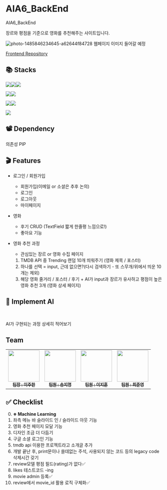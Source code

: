 # AIA6_BackEnd
AIA6_BackEnd

장르와 평점을 기준으로 영화를 추천해주는 사이트입니다.


![photo-1485846234645-a62644f84728](https://github.com/nueeng/AIA6_BackEnd/assets/127704498/3122696a-1247-442b-9f4b-4bf357419313)
웹페이지 이미지 들어갈 예정  

[Frontend Repository](https://github.com/nueeng/AIA6_FrontEnd)  

## 📚 Stacks

<img src="https://img.shields.io/badge/html5-E34F26?style=for-the-badge&logo=html5&logoColor=white"><img src="https://img.shields.io/badge/css-1572B6?style=for-the-badge&logo=css3&logoColor=white"><img src="https://img.shields.io/badge/javascript-F7DF1E?style=for-the-badge&logo=javascript&logoColor=black">

<img src="https://img.shields.io/badge/python-3776AB?style=for-the-badge&logo=python&logoColor=white"><img src="https://img.shields.io/badge/django-092E20?style=for-the-badge&logo=django&logoColor=white">

<img src="https://img.shields.io/badge/git-F05032?style=for-the-badge&logo=git&logoColor=white"><img src="https://img.shields.io/badge/github-181717?style=for-the-badge&logo=github&logoColor=white">

<img src="https://img.shields.io/badge/TMDB-pink?style=for-the-badge&logo=themoviedatabase&logoColor=black">


## 📽 Dependency

의존성 PIP



## 🎬 Features

- 로그인 / 회원가입
    - 회원가입(이메일 or 소셜은 추후 논의)
    - 로그인
    - 로그아웃
    - 마이페이지  
  
- 영화
    - 후기 CRUD (TextField 짧게 한줄평 느낌으로!)
    - 좋아요 기능

- 영화 추천 과정
    - 관심있는 장르 or 영화 수집 페이지
    1. TMDB API 중 Trending 랜덤 10개 띄워주기 (영화 제목 / 포스터)
    2. 하나를 선택 = input, 근데 없으면?(다시 검색하기 - 또 스무개/위에서 띄운 10개는 제외)
    3. 해당 영화 줄거리 / 포스터 / 후기 + AI가 input과 장르가 유사하고 평점이 높은 영화 추천 3개 (영화 상세 페이지)

## 👤 Implement AI
<br/>

AI가 구현되는 과정 상세히 적어보기

 ## Team
 
<table>
  <tbody>
    <tr>
      <td align="center"><a href="https://github.com/JooHan10"><img src="https://avatars.githubusercontent.com/u/116674496?v=4" width="100px;" alt=""/><br /><sub><b>팀장 : 이주한</b></sub></a><br /></td>
      <td align="center"><a href="https://github.com/Songjimyung"><img src="https://avatars.githubusercontent.com/u/116045723?v=4" width="100px;" alt=""/><br /><sub><b>팀원 : 송지명</b></sub></a><br /></td>
      <td align="center"><a href="https://github.com/Jihunz123 "><img src="https://avatars.githubusercontent.com/u/126747911?v=4" width="100px;" alt=""/><br /><sub><b>팀원 : 이지훈</b></sub></a><br /></td>
      <td align="center"><a href="https://github.com/nueeng"><img src="https://avatars.githubusercontent.com/u/127704498?v=4" width="100px;" alt=""/><br /><sub><b>팀원 : 최준영</b></sub></a><br /></td>
    <tr/>
  </tbody>
</table>

## ✅ Checklist

0. **※ Machine Learning**
1. 좌측 메뉴 바 슬라이드 인 / 슬라이드 아웃 기능
2. 영화 추천 페이지 모달 기능
3. 디자인 조금 더 다듬기
4. 구글 소셜 로그인 기능
5. tmdb api 이용한 프로젝트라고 소개글 추가
6. 개발 끝난 후, print문이나 쓸데없는 주석, 사용되지 않는 코드 등의 legacy code 삭제시간 갖기
7. review모델 평점 필드(rating)가 없다✅
8. likes 테스트코드 -ing
9. movie admin 등록✅
10. review에서 movie_id 활용 로직 구체화✅